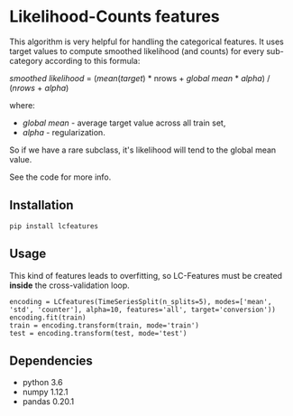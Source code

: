 # Likelihood-Counts features

This algorithm is very helpful for handling the categorical features. It uses target values to compute smoothed likelihood (and counts) for every sub-category according to this formula:  

*smoothed likelihood* = (*mean*(*target*) * nrows + *global mean* * *alpha*) / (*nrows* + *alpha*)  

where:  
* *global mean* - average target value across all train set, 
* *alpha* - regularization.  

So if we have a rare subclass, it's likelihood will tend to the global mean value.

See the code for more info.  

## Installation
```
pip install lcfeatures
```

## Usage

This kind of features leads to overfitting, so LC-Features must be created **inside** the cross-validation loop.  

```
encoding = LCfeatures(TimeSeriesSplit(n_splits=5), modes=['mean', 'std', 'counter'], alpha=10, features='all', target='conversion'))
encoding.fit(train)
train = encoding.transform(train, mode='train')
test = encoding.transform(test, mode='test')
```

## Dependencies  
* python 3.6
* numpy 1.12.1
* pandas 0.20.1 
